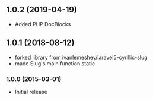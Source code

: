 ## 1.0.2 (2019-04-19)
  * Added PHP DocBlocks

## 1.0.1 (2018-08-12)

  * forked library from ivanlemeshev/laravel5-cyrillic-slug
  * made Slug's main function static
  
### 1.0.0 (2015-03-01)

  * Initial release
